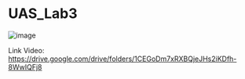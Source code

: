 # UAS_Lab3
![image](https://github.com/sycamore12/UAS_Lab3/assets/161912677/984578e4-3567-44de-84be-31bff6e17559)

Link Video: https://drive.google.com/drive/folders/1CEGoDm7xRXBQjeJHs2iKDfh-8WwIQFj8

